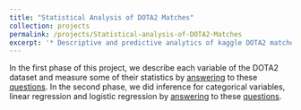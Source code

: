```yaml
---
title: "Statistical Analysis of DOTA2 Matches"
collection: projects
permalink: /projects/Statistical-analysis-of-DOTA2-Matches
excerpt: '* Descriptive and predictive analytics of kaggle DOTA2 matches’ dataset using R language.'
---
```

In the first phase of this project, we describe each variable of the DOTA2 dataset and measure some of their statistics by [answering](../assets/project_phase1.pdf) to these [questions](../assets/ProjectPhase1.pdf). In the second phase, we did inference for categorical variables, linear regression and logistic regression by [answering](../assets/project_phase2.pdf) to these [questions](../assets/ProjectPhase1.pdf).